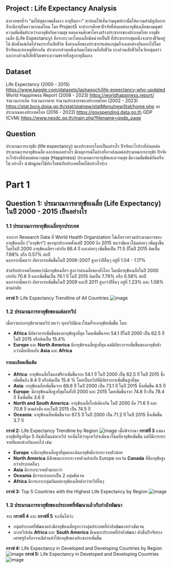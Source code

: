 
## Project : Life Expectancy Analysis
คําอวยพรที่ว่า “ขอให้สุขภาพแข็งแรง อายุยืนยาว” สะท้อนให้เห็นว่ามนุษย์เรานั้นให้ความสําคัญกับการที่จะมีอายุยืนยาวมากแค่ไหน โดย Projectนี้ จะทำการศึกษาปัจจัยที่ส่งผลต่ออายุขัยเฉลี่ยของมนุษย์ ความสัมพันธ์ระหว่างอายุขัยกับความสุข ตลอดจนศึกษาโครงสร้างประชากรของประเทศไทย 
อายุขัยเฉลี่ย (Life Expectancy) คือระยะเวลาโดยเฉลี่ยมีหน่วยเป็นปี ที่ประชากรกลุ่มหนึ่งจะดํารงชีวิตอยู่ได้ นับตั้งแต่เกิดไปจนกระทั่งเสียชีวิต ซึ่งค่าเฉลี่ยของประชากรแต่ละกลุ่มก็จะแตกต่างกันออกไปโดยปัจจัยและสาเหตุที่ต่างกัน ประชากรส่วนหนึ่งเกิดมาไม่นานก็เสียชีวิต บางส่วนเสียชีวิตในวัยหนุ่มสาว และบางส่วนก็เสียชีวิตเพราะความชราหรือสูงอายุนั่นเอง


## Dataset
Life Expectancy (2000 - 2015)
https://www.kaggle.com/datasets/lashagoch/life-expectancy-who-updated
World Happiness Report (2008 - 2023)
https://worldhappiness.report/
จำนวนการเกิด จำนวนการตาย จำนวนประชากรของประเทศไทย (2002 - 2023)
https://stat.bora.dopa.go.th/stat/statnew/statMenu/newStat/home.php
งบประมาณของประเทศไทย (2016 - 2022)
https://govspending.data.go.th
GDP (CVM)
https://www.nesdc.go.th/main.php?filename=qgdp_page


## Question 
ประมาณการอายุขัย (life expectancy) ของประชากรโลกเป็นอย่างไร
ปัจจัยอะไรบ้างที่ส่งผลต่อประมาณการอายุขัยเฉลี่ย และส่งผลอย่างไร
มีเหตุการณ์ใดบ้างที่อาจส่งผลต่อประมาณการอายุขัย
ปัจจัยอะไรบ้างที่ส่งผลต่อความสุข (Happiness)
ประมาณการอายุขัยและความสุข มีความสัมพันธ์กันหรือไม่ อย่างไร
นำข้อมูลมาใช้ประโยชน์กับประเทศไทยได้อย่างไรบ้าง


# Part 1

## Question 1: ประมาณการอายุขัยเฉลี่ย (Life Expectancy) ในปี 2000 - 2015 เป็นอย่างไร

### 1.1 ประมาณการอายุขัยเฉลี่ยทุกประเทศ

จากการ Research Data ที่ World Health Organization ได้เก็บรวบรวมประมาณการของอายุขัยเฉลี่ย (“อายุขัยฯ”) ของทุกประเทศตั้งแต่ปี 2000 ถึง 2015  พบว่ามีแนวโน้มค่อยๆ เพิ่มสูงขึ้น โดยในปี 2000 อายุขัยเฉลี่ยฯ เท่ากับ 66.4 ปี และค่อยๆ เพิ่มขึ้นเป็น 71.5 ปีในปี 2015 คิดเป็น 7.68% หรือ 0.57% ต่อปี  
นอกจากนี้พบว่า อัตราการเพิ่มขึ้นในปี 2006-2007 สูงกว่าปีอื่นๆ อยู่ที่ 1.04 - 1.17%

สำหรับประเทศไทยพบว่ามีอายุขัยเฉลี่ยฯ สูงกว่าค่าเฉลี่ยของทั้งโลก โดยมีอายุขัยเฉลี่ยในปี 2000 เท่ากับ 70.6 ปี และเพิ่มขึ้นเป็น 76.1 ปี ในปี 2015 คิดเป็น 7.79% หรือ 0.58% ต่อปี  
นอกจากนี้พบว่า อัตราการเพิ่มขึ้นในปี 2009 และปี 2011 สูงกว่าปีอื่นๆ อยู่ที่ 1.23% และ 1.08% ตามลำดับ

**กราฟ 1:** Life Expectancy Trendline of All Countries
![image](https://github.com/user-attachments/assets/8b39824c-04c7-48e0-9cc7-d6b3f62d0820)

### 1.2 ประมาณการอายุขัยของแต่ละทวีป

เมื่อเราแบ่งอายุขัยฯตามทวีป พบว่า ทุกทวีปมีแนวโน้มที่จะอายุขัยเพิ่มขึ้น โดย:

- **Africa** มีอัตราการเพิ่มขึ้นของอายุขัยสูงที่สุด โดยเพิ่มขึ้นจาก 54.1 ปีในปี 2000 เป็น 62.5 ปี ในปี 2015 หรือคิดเป็น 15.4%
- **Europe** และ **North America** มีอายุขัยฯเฉลี่ยสูงที่สุด แต่มีอัตราการเพิ่มขึ้นของอายุขัยต่ำกว่าเมื่อเทียบกับ **Asia** และ **Africa**

#### รายละเอียดเพิ่มเติม
- **Africa**: อายุขัยเฉลี่ยในแอฟริกาเพิ่มขึ้นจาก 54.1 ปี ในปี 2000 เป็น 62.5 ปี ในปี 2015 ซึ่งเพิ่มขึ้นถึง 8.4 ปี หรือคิดเป็น 15.4 % โดยเป็นทวีปที่มีอัตราการเพิ่มขึ้นสูงที่สุด
- **Asia**: อายุขัยเฉลี่ยเพิ่มขึ้นจาก 68.6 ปี ในปี 2000 เป็น 73.1 ปี ในปี 2015 ซึ่งเพิ่มขึ้น 4.5 ปี
- **Europe**: มีอายุขัยเฉลี่ยสูงที่สุดในทั้งปี 2000 และ 2015 โดยเพิ่มขึ้นจาก 74.8 ปี เป็น 78.4 ปี ซึ่งเพิ่มขึ้น 3.6 ปี
- **North and South America**: อายุขัยเฉลี่ยใกล้เคียงกัน ในปี 2000 คือ 71.6 ปี และ 70.8 ปี ตามลำดับ และในปี 2015 เป็น 74.5 ปี
- **Oceania**: อายุขัยเฉลี่ยเพิ่มขึ้นจาก 67.5 ปี ในปี 2000 เป็น 71.2 ปี ในปี 2015 ซึ่งเพิ่มขึ้น 3.7 ปี

**กราฟ 2:** Life Expectancy Trendline by Region
![image](https://github.com/user-attachments/assets/aa9d10e7-8c50-4345-9e03-7154ce03a967)
เมื่อพิจารณา **กราฟที่ 3** แสดงอายุขัยที่สูงที่สุด 5 อันดับในแต่ละทวีป จะเห็นได้ว่าทุกทวีปจะมีแนวโน้มที่อายุขัยเพิ่มขึ้น แต่ก็มีการกระจายที่แตกต่างกันออกไป เช่น:

- **Europe** จะมีอายุขัยเฉลี่ยสูงที่สุดและเส้นอายุขัยมีการกระจายตัวน้อย
- **North America** มีลักษณะการกระจายตัวคล้ายกับ Europe ยกเว้น **Canada** ที่มีอายุขัยสูงกว่าประเทศอื่นๆ
- **Asia** มีการกระจายตัวมากกว่า
- **Oceania** มีการแบ่งออกเป็น 2 กลุ่มชัดเจน
- **Africa** มีการเกาะกลุ่มกันแต่อายุขัยเฉลี่ยต่ำกว่าทวีปอื่นๆ

**กราฟ 3:** Top 5 Countries with the Highest Life Expectancy by Region
![image](https://github.com/user-attachments/assets/76330f19-e7bc-4152-9151-860b192c4f50)

### 1.3 ประมาณการอายุขัยของประเทศที่พัฒนาแล้วกับกำลังพัฒนา

จาก **กราฟที่ 4** และ **กราฟที่ 5** จะเห็นได้ว่า:


- กลุ่มประเทศที่พัฒนาแล้วมีอายุขัยเฉลี่ยสูงกว่ากลุ่มประเทศที่กำลังพัฒนาอย่างชัดเจน
- บางทวีปเช่น **Africa** และ **South America** มีเฉพาะประเทศที่กำลังพัฒนา ดังนั้นปัจจัยทางเศรษฐกิจก็อาจจะมีส่วนทำให้อายุขัยของประชากรเพิ่มขึ้น

**กราฟ 4:** Life Expectancy in Developed and Developing Countries by Region
![image](https://github.com/user-attachments/assets/2afc1a19-f98e-47d9-915b-6abb98d56c19)
**กราฟ 5:** Life Expectancy in Developed and Developing Countries
![image](https://github.com/user-attachments/assets/fcad2886-5dcf-4abc-9cb4-2f9fd11ac07f)

